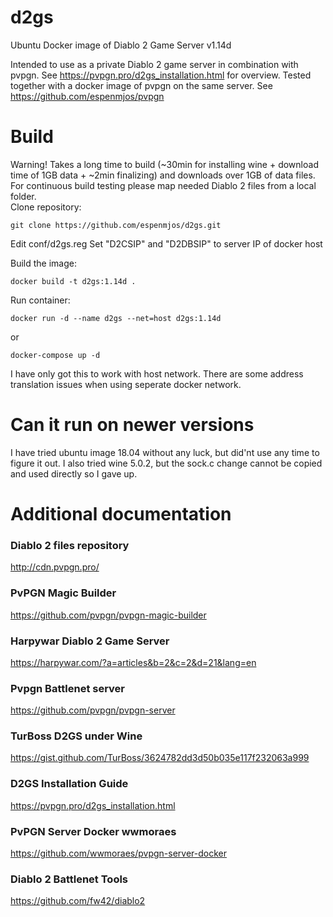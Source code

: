 # d2gs
Ubuntu Docker image of Diablo 2 Game Server v1.14d

Intended to use as a private Diablo 2 game server in combination with pvpgn. See https://pvpgn.pro/d2gs_installation.html for overview. 
Tested together with a docker image of pvpgn on the same server. See https://github.com/espenmjos/pvpgn

# Build 
Warning! Takes a long time to build (~30min for installing wine + download time of 1GB data + ~2min finalizing) and downloads over 1GB of data files. For continuous build testing please map needed Diablo 2 files from a local folder.  
Clone repository:
```
git clone https://github.com/espenmjos/d2gs.git
```
Edit conf/d2gs.reg 
Set "D2CSIP" and "D2DBSIP" to server IP of docker host

Build the image: 
```
docker build -t d2gs:1.14d .
```

Run container:
```
docker run -d --name d2gs --net=host d2gs:1.14d
```
or
```
docker-compose up -d
```
I have only got this to work with host network. There are some address translation issues when using seperate docker network.

# Can it run on newer versions
I have tried ubuntu image 18.04 without any luck, but did'nt use any time to figure it out. 
I also tried wine 5.0.2, but the sock.c change cannot be copied and used directly so I gave up. 

# Additional documentation

### Diablo 2 files repository
http://cdn.pvpgn.pro/

### PvPGN Magic Builder
https://github.com/pvpgn/pvpgn-magic-builder

### Harpywar Diablo 2 Game Server 
https://harpywar.com/?a=articles&b=2&c=2&d=21&lang=en

### Pvpgn Battlenet server
https://github.com/pvpgn/pvpgn-server

### TurBoss D2GS under Wine
https://gist.github.com/TurBoss/3624782dd3d50b035e117f232063a999

### D2GS Installation Guide
https://pvpgn.pro/d2gs_installation.html

### PvPGN Server Docker wwmoraes
https://github.com/wwmoraes/pvpgn-server-docker

### Diablo 2 Battlenet Tools
https://github.com/fw42/diablo2
